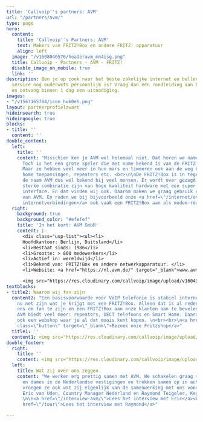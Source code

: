 ```yaml
---
title: 'Callvoip''s partners: AVM'
url: "/partners/avm/"
type: page
hero:
  content:
    title: 'Callvoip''s Partners: AVM'
    text: Makers van FRITZ!Box en andere FRITZ! apparatuur
    align: left
  image: "/v1608046576/headeravm_mn4isg.png"
  title: Callvoip - Partners - AVM - FRITZ!
  disable_image_on_mobile: true
  link: ''
description: Ben je op zoek naar het beste zakelijke internet en bellen aanbod waar
  service nog ouderwets persoonlijk is? Vraag dan een rondleiding aan bij Callvoip
  en ontvang binnen 1 dag een uitnodiging.
images:
- "/v1567165784/icon_hwk0eh.png"
layout: partnerprofielzwart
hideinsearch: true
hideingoogle: true
blocks:
- title: ''
  content: ''
double_content:
  left:
    title: ''
    content: "Misschien ken je AVM wel helemaal niet. Dat horen we namelijk wel vaker.
      Toch is het een grote speler die met name bekend is van de FRITZ!Box modem routers.
      Maar ze hebben veel meer in hun mars en timmeren ook aan de weg binnen smart
      home toepassingen, repeaters etc. <br>\n\nDe FRITZ!Box is in tegenstelling tot
      de naam AVM dus wel bekend bij veel mensen. Er wordt over gezegd dat ze een
      sterke combinatie zijn van hoge kwaliteit hardware met een super gebruiksvriendelijke
      interface. En dat vinden wij ook. Daarom maken we graag gebruik van de apparatuur
      van AVM. En raden we bij bijvoorbeeld onze <a href=\"/internet/overzicht/\">eigen
      internetverbindingen</a> ook vaak een FRITZ!Box aan als modem-router.  \n"
  right:
    background: true
    background_color: "#efefef"
    title: 'In het kort: AVM GmbH'
    content: |-
      <div class="usp-list"><ul><li>
      Hoofdkantoor: Berlijn, Duitsland</li>
      <li>Bestaat sinds: 1986</li>
      <li>Grootte: > 800 medewerkers</li>
      <li>Actief in: wereldwijd</li>
      <li>Bekend van: FRITZ!Box en andere netwerkapparatuur. </li>
      <li>Website: <a href="https://nl.avm.de/" target="_blank">www.avm.nl</a><br></div>

      <img src="https://res.cloudinary.com/callvoip/image/upload/v1604916674/AVM-Logo_rgdwvt.png" alt="avm logo">
textblocks:
- title2: Waarom wij fan zijn
  content2: "Een basisvoorwaarde voor VoIP telefonie is stabiel internet. Laat dat
    nu net zijn wat je krijgt met een FRITZ!Box. Alleen dat is al reden genoeg voor
    ons om fan te zijn en een FRITZ!Box aan onze klanten aan te bevelen. \n\nMaar
    AVM biedt veel meer: repeaters, DECT telefoons en Smart Home. Daarom hebben we
    ook een webshop waar je al dat moois kunt kopen. \n<br><br>\n<a href=\"https://fritzshop.nl/\"
    class=\"button\" target=\"_blank\">Bezoek onze Fritzshop</a>"
  title1: ''
  content1: <img src="https://res.cloudinary.com/callvoip/image/upload/v1608047263/fritz_assortiment_v3dgez.png">
double_footer:
  right:
    title: ''
    content: <img src="https://res.cloudinary.com/callvoip/image/upload/v1608215133/quote_eric_z5xprz.png">
  left:
    title: Wat zij over ons zeggen
    content: "We werken erg prettig samen met AVM. We schakelen graag met de heren
      en dames in de Nederlandse vestigingen en trekken samen op in acties. Maar we
      vroegen ze ook wat zij eigenlijk van de samenwerking met ons vonden. We spraken
      Eric van Uden, Country Manager Nederland en Raymond Teigeler, Key Account Manager.
      \n\n<a href=\"/interview-avm/\">Lees het interview met Eric</a><br><br>\n<a
      href=\"/tour\">Lees het interview met Raymond</a>"

---
```

